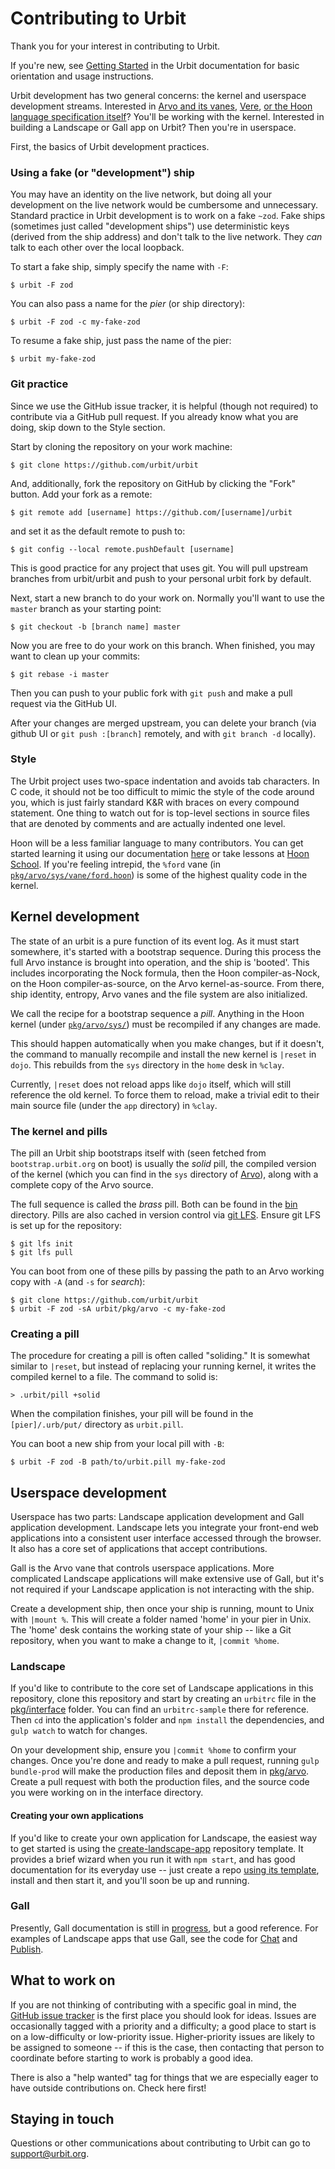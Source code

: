 # Contributing to Urbit

Thank you for your interest in contributing to Urbit.

If you're new, see [Getting Started](https://urbit.org/docs/getting-started) in the Urbit documentation for basic orientation and usage instructions.

Urbit development has two general concerns: the kernel and userspace development streams. Interested in [Arvo and its vanes](https://urbit.org/docs/learn/arvo/), [Vere](https://urbit.org/docs/learn/vere/), [or the Hoon language specification itself](https://github.com/urbit/urbit/blob/master/pkg/arvo/sys/hoon.hoon)? You'll be working with the kernel. Interested in building a Landscape or Gall app on Urbit? Then you're in userspace.

First, the basics of Urbit development practices.

### Using a fake (or "development") ship

You may have an identity on the live network, but doing all your development on the live network would be cumbersome and unnecessary.  Standard practice in Urbit development is to work on a fake `~zod`.  Fake ships (sometimes just called "development ships") use deterministic keys (derived from the ship address) and don't talk to the live network. They *can* talk to each other over the local loopback.

To start a fake ship, simply specify the name with `-F`:

```
$ urbit -F zod
```

You can also pass a name for the *pier* (or ship directory):

```
$ urbit -F zod -c my-fake-zod
```

To resume a fake ship, just pass the name of the pier:

```
$ urbit my-fake-zod
```

### Git practice

Since we use the GitHub issue tracker, it is helpful (though not required) to contribute via a GitHub pull request. If you already know what you are doing, skip down to the Style section.

Start by cloning the repository on your work machine:

```
$ git clone https://github.com/urbit/urbit
```

And, additionally, fork the repository on GitHub by clicking the "Fork"
button. Add your fork as a remote:

```
$ git remote add [username] https://github.com/[username]/urbit
```

and set it as the default remote to push to:

```
$ git config --local remote.pushDefault [username]
```

This is good practice for any project that uses git. You will pull
upstream branches from urbit/urbit and push to your personal urbit fork
by default.

Next, start a new branch to do your work on.  Normally you'll want to use the
`master` branch as your starting point:

```
$ git checkout -b [branch name] master
```

Now you are free to do your work on this branch. When finished, you may
want to clean up your commits:

```
$ git rebase -i master
```

Then you can push to your public fork with `git push` and make a pull request
via the GitHub UI.

After your changes are merged upstream, you can delete your branch (via github
UI or `git push :[branch]` remotely, and with `git branch -d` locally).

### Style

The Urbit project uses two-space indentation and avoids tab characters. In C code, it should not be too difficult to mimic the style of the code around you, which is just fairly standard K&R with braces on every compound statement. One thing to watch out for is top-level sections in source files that are denoted by comments and are actually indented one
level.

Hoon will be a less familiar language to many contributors. You can get started learning it using our documentation [here](https://urbit.org/docs/learn/hoon/) or take lessons at [Hoon School](https://urbit.org/hoonschool/). If you're feeling intrepid, the `%ford` vane (in [`pkg/arvo/sys/vane/ford.hoon`][ford]) is some of the highest quality code in the kernel.

[ford]: https://github.com/urbit/urbit/blob/master/pkg/arvo/sys/vane/ford.hoon

## Kernel development

The state of an urbit is a pure function of its event log. As it must start somewhere, it's started with a bootstrap sequence. During this process the full Arvo instance is brought into operation, and the ship is 'booted'. This includes incorporating the Nock formula, then the Hoon compiler-as-Nock, on the Hoon compiler-as-source, on the Arvo kernel-as-source. From there, ship identity, entropy, Arvo vanes and the file system are also initialized.

We call the recipe for a bootstrap sequence a *pill*. Anything in the Hoon kernel (under [`pkg/arvo/sys/`][sys]) must be recompiled if any changes are made.

This should happen automatically when you make changes, but if it doesn't, the command to manually recompile and install the new kernel is `|reset` in `dojo`.  This rebuilds from the `sys` directory in the `home` desk in `%clay`.

Currently, `|reset` does not reload apps like `dojo` itself, which will still reference the old kernel. To force them to reload, make a trivial edit to their main source file (under the `app` directory) in `%clay`.

[arvo]: https://github.com/urbit/urbit/tree/master/pkg/arvo
[sys]: https://github.com/urbit/urbit/tree/master/pkg/arvo/sys

### The kernel and pills

The pill an Urbit ship bootstraps itself with (seen fetched from `bootstrap.urbit.org` on boot) is usually the *solid* pill, the compiled version of the kernel (which you can find in the `sys` directory of [Arvo][arvo]), along with a complete copy of the Arvo source.

The full sequence is called the *brass* pill. Both can be found in the [bin](https://github.com/urbit/urbit/tree/master/bin) directory. Pills are also cached in version control via [git LFS][git-lfs]. Ensure git LFS is set up for the repository:

```
$ git lfs init
$ git lfs pull
```

[git-lfs]: https://git-lfs.github.com

You can boot from one of these pills by passing the path to an Arvo working copy with `-A` (and `-s` for *search*):

```
$ git clone https://github.com/urbit/urbit
$ urbit -F zod -sA urbit/pkg/arvo -c my-fake-zod
```

### Creating a pill

The procedure for creating a pill is often called "soliding." It is somewhat similar to `|reset`, but instead of replacing your running kernel, it writes the compiled kernel to a file. The command to solid is:

```
> .urbit/pill +solid
```

When the compilation finishes, your pill will be found in the `[pier]/.urb/put/` directory as `urbit.pill`.

You can boot a new ship from your local pill with `-B`:

```
$ urbit -F zod -B path/to/urbit.pill my-fake-zod
```

## Userspace development

Userspace has two parts: Landscape application development and Gall application development. Landscape lets you integrate your front-end web applications into a consistent user interface accessed through the browser. It also has a core set of applications that accept contributions.

Gall is the Arvo vane that controls userspace applications. More complicated Landscape applications will make extensive use of Gall, but it's not required if your Landscape application is not interacting with the ship.

Create a development ship, then once your ship is running, mount to Unix with `|mount %`. This will create a folder named 'home' in your pier in Unix. The 'home' desk contains the working state of your ship -- like a Git repository, when you want to make a change to it, `|commit %home`.

### Landscape

If you'd like to contribute to the core set of Landscape applications in this repository, clone this repository and start by creating an `urbitrc` file in the [pkg/interface](https://github.com/urbit/urbit/tree/master/pkg/interface) folder. You can find an `urbitrc-sample` there for reference. Then `cd` into the application's folder and `npm install` the dependencies, and `gulp watch` to watch for changes.

On your development ship, ensure you `|commit %home` to confirm your changes. Once you're done and ready to make a pull request, running `gulp bundle-prod` will make the production files and deposit them in [pkg/arvo](https://github.com/urbit/urbit/tree/master/pkg/arvo). Create a pull request with both the production files, and the source code you were working on in the interface directory.

#### Creating your own applications

If you'd like to create your own application for Landscape, the easiest way to get started is using the [create-landscape-app](https://github.com/urbit/create-landscape-app) repository template. It provides a brief wizard when you run it with `npm start`, and has good documentation for its everyday use -- just create a repo [using its template](https://github.com/urbit/create-landscape-app/generate), install and then start it, and you'll soon be up and running.

### Gall

Presently, Gall documentation is still in [progress](https://urbit.org/docs/learn/arvo/gall/), but a good reference. For examples of Landscape apps that use Gall, see the code for [Chat](https://github.com/urbit/urbit/blob/master/pkg/arvo/app/chat.hoon) and [Publish](https://github.com/urbit/urbit/blob/master/pkg/arvo/app/publish.hoon).


## What to work on

If you are not thinking of contributing with a specific goal in mind, the [GitHub issue tracker](https://github.com/urbit/urbit/issues) is the first place you should look for ideas.  Issues are occasionally tagged with a priority and a difficulty; a good place to start is
on a low-difficulty or low-priority issue.  Higher-priority issues are likely to be assigned to someone -- if this is the case, then contacting that person to coordinate before starting to work is probably a good idea.

There is also a "help wanted" tag for things that we are especially eager to have outside contributions on. Check here first!

## Staying in touch

Questions or other communications about contributing to Urbit can go to [support@urbit.org][mail].

[mail]: mailto:support@urbit.org

